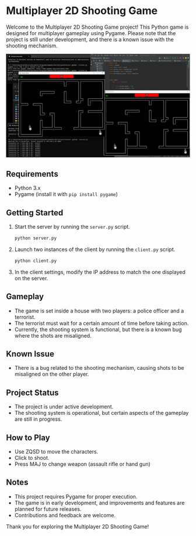 # Multiplayer 2D Shooting Game

Welcome to the Multiplayer 2D Shooting Game project! This Python game is designed for multiplayer gameplay using Pygame. Please note that the project is still under development, and there is a known issue with the shooting mechanism.

![Game Screenshot](screenshot.png)

## Requirements

- Python 3.x
- Pygame (install it with `pip install pygame`)

## Getting Started

1. Start the server by running the `server.py` script.
    ```bash
    python server.py
    ```

2. Launch two instances of the client by running the `client.py` script.
    ```bash
    python client.py
    ```

3. In the client settings, modify the IP address to match the one displayed on the server.

## Gameplay

- The game is set inside a house with two players: a police officer and a terrorist.
- The terrorist must wait for a certain amount of time before taking action.
- Currently, the shooting system is functional, but there is a known bug where the shots are misaligned.

## Known Issue

- There is a bug related to the shooting mechanism, causing shots to be misaligned on the other player.

## Project Status

- The project is under active development.
- The shooting system is operational, but certain aspects of the gameplay are still in progress.

## How to Play

- Use ZQSD to move the characters.
- Click to shoot.
- Press MAJ to change weapon (assault rifle or hand gun)

## Notes

- This project requires Pygame for proper execution.
- The game is in early development, and improvements and features are planned for future releases.
- Contributions and feedback are welcome.

Thank you for exploring the Multiplayer 2D Shooting Game!
